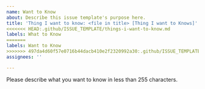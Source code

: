 ```yaml
---
name: Want to Know
about: Describe this issue template's purpose here.
title: 'Thing I want to know: <file in title> [Thing I want to Knows]'
<<<<<<< HEAD:.github/ISSUE_TEMPLATE/things-i-want-to-know.md
labels: What to Know
=======
labels: Want to Know
>>>>>>> 497da4d60f57e0716b44dacb410e2f2320992a30:.github/ISSUE_TEMPLATE/want-to-know.md
assignees: ''

---
```


Please describe what you want to know in less than 255 characters.
